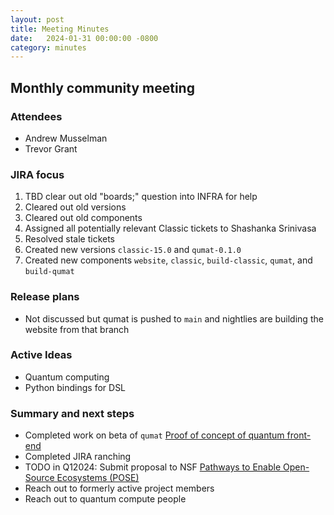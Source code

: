 ```yaml
---
layout: post
title: Meeting Minutes
date:   2024-01-31 00:00:00 -0800
category: minutes
---
```

## Monthly community meeting

### Attendees
* Andrew Musselman
* Trevor Grant

### JIRA focus
1. TBD clear out old "boards;" question into INFRA for help
1. Cleared out old versions
1. Cleared out old components
1. Assigned all potentially relevant Classic tickets to Shashanka Srinivasa
1. Resolved stale tickets
1. Created new versions `classic-15.0` and `qumat-0.1.0`
1. Created new components `website`, `classic`, `build-classic`, `qumat`, and `build-qumat`

### Release plans
* Not discussed but qumat is pushed to `main` and nightlies are building the website from that branch

### Active Ideas 
* Quantum computing
* Python bindings for DSL

### Summary and next steps 
* Completed work on beta of `qumat` [Proof of concept of quantum front-end](https://issues.apache.org/jira/browse/MAHOUT-2166)
* Completed JIRA ranching
* TODO in Q12024: Submit proposal to NSF [Pathways to Enable Open-Source Ecosystems (POSE)](https://new.nsf.gov/funding/opportunities/pathways-enable-open-source-ecosystems-pose)
* Reach out to formerly active project members
* Reach out to quantum compute people 
